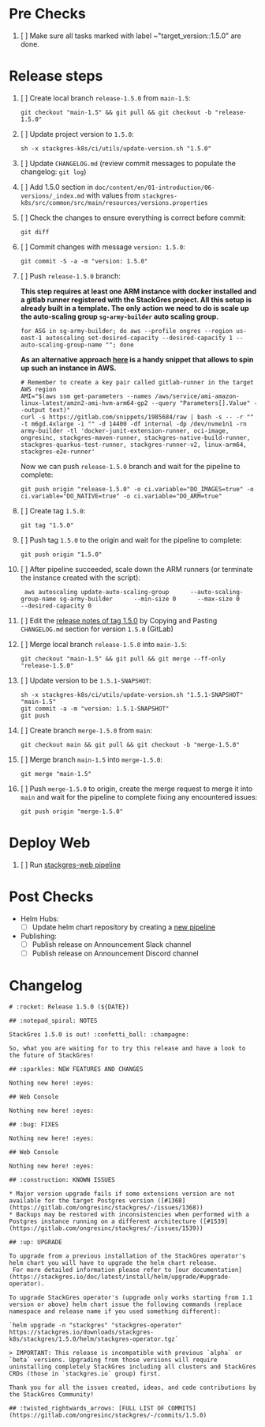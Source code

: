 <!--
Replace ${DATE} with `date +%Y-%m-%d`, ${VERSION} with the target StackGres version and run the following before any script snippet:

```
export DATE="$(date +%Y-%m-%d)" VERSION \
  && until [ -n "$VERSION" ]; do read -p 'Please set the target version: ' VERSION; done \
  && MINOR_VERSION="$(printf %s "$VERSION" | cut -d . -f 1-2)" \
  && NEXT_MINOR_VERSION="$(printf %s "$VERSION" | cut -d . -f 1).$(( $(printf %s "$VERSION" | cut -d . -f 2) + 1 ))" \
  && NEXT_PATCH_VERSION="$(printf %s "$VERSION" | cut -d . -f 1-2).$(( $(printf %s "$VERSION" | cut -d - -f 1 | cut -d . -f 3) + 1 ))" \
  && TO_REMOVE_MINOR_VERSION="$(printf %s "$VERSION" | cut -d . -f 1).$(( $(printf %s "$VERSION" | cut -d . -f 2) - 2 ))" \
  && IS_NEW_MINOR_VERSION="${IS_NEW_MINOR_VERSION:-$(printf %s "$VERSION" | grep -q '\.0-beta1$' && printf true || printf false)}" \
  && IS_UPGRADE_VERSION="$(printf %s "$VERSION" | grep -q '[-]\(alpha\|beta\)[0-9]\+$' && printf false || printf true)" \
  && echo "Target version $VERSION (minor $MINOR_VERSION) (is new minor: $IS_NEW_MINOR_VERSION) (is upgrade: $IS_UPGRADE_VERSION) (next minor: $NEXT_MINOR_VERSION) (removed minor: $TO_REMOVE_MINOR_VERSION)"
```

-->

# Pre Checks

1. [ ] Make sure all tasks marked with label ~"target_version::1.5.0" are done.

# Release steps

1. [ ] Create local branch `release-1.5.0` from `main-1.5`:
    ```
    git checkout "main-1.5" && git pull && git checkout -b "release-1.5.0"
    ```
1. [ ] Update project version to `1.5.0`:
    ```
    sh -x stackgres-k8s/ci/utils/update-version.sh "1.5.0"
    ```
1. [ ] Update `CHANGELOG.md` (review commit messages to populate the changelog: `git log`)
1. [ ] Add 1.5.0 section in `doc/content/en/01-introduction/06-versions/_index.md` with values from `stackgres-k8s/src/common/src/main/resources/versions.properties`
1. [ ] Check the changes to ensure everything is correct before commit:
    ```
    git diff
    ```
1. [ ] Commit changes with message `version: 1.5.0`:
    ```
    git commit -S -a -m "version: 1.5.0"
    ```
1. [ ] Push `release-1.5.0` branch:

     **This step requires at least one ARM instance with docker installed and a gitlab runner registered with the StackGres project. All this setup is already built in a template. The only action we need to do is scale up the auto-scaling group `sg-army-builder` auto scaling group.** 

     ```
     for ASG in sg-army-builder; do aws --profile ongres --region us-east-1 autoscaling set-desired-capacity --desired-capacity 1 --auto-scaling-group-name ""; done
     ```

     **As an alternative approach [here](https://gitlab.com/snippets/1985684) is a handy snippet that allows to spin up such an instance in AWS.**
     ```
     # Remember to create a key pair called gitlab-runner in the target AWS region
     AMI="$(aws ssm get-parameters --names /aws/service/ami-amazon-linux-latest/amzn2-ami-hvm-arm64-gp2 --query "Parameters[].Value" --output text)"
     curl -s https://gitlab.com/snippets/1985684/raw | bash -s -- -r "" -t m6gd.4xlarge -i "" -d 14400 -df internal -dp /dev/nvme1n1 -rn army-builder -tl 'docker-junit-extension-runner, oci-image, ongresinc, stackgres-maven-runner, stackgres-native-build-runner, stackgres-quarkus-test-runner, stackgres-runner-v2, linux-arm64, stackgres-e2e-runner'
     ```

     Now we can push `release-1.5.0` branch and wait for the pipeline to complete:
    ```
    git push origin "release-1.5.0" -o ci.variable="DO_IMAGES=true" -o ci.variable="DO_NATIVE=true" -o ci.variable="DO_ARM=true"
    ```
1. [ ] Create tag `1.5.0`:
    ```
    git tag "1.5.0"
    ```
1. [ ] Push tag `1.5.0` to the origin and wait for the pipeline to complete:
    ```
    git push origin "1.5.0"
    ```
1. [ ] After pipeline succeeded, scale down the ARM runners (or terminate the instance created with the script):
    ```
     aws autoscaling update-auto-scaling-group      --auto-scaling-group-name sg-army-builder      --min-size 0      --max-size 0       --desired-capacity 0
    ```
1. [ ] Edit the [release notes of tag 1.5.0](https://gitlab.com/ongresinc/stackgres/-/releases/new?tag_name=1.5.0) by Copying and Pasting `CHANGELOG.md` section for version `1.5.0` (GitLab)
1. [ ] Merge local branch `release-1.5.0` into `main-1.5`:
    ```
    git checkout "main-1.5" && git pull && git merge --ff-only "release-1.5.0"
    ```
1. [ ] Update version to be `1.5.1-SNAPSHOT`:
    ```
    sh -x stackgres-k8s/ci/utils/update-version.sh "1.5.1-SNAPSHOT" "main-1.5"
    git commit -a -m "version: 1.5.1-SNAPSHOT"
    git push
    ```
1. [ ] Create branch `merge-1.5.0` from `main`:
    ```
    git checkout main && git pull && git checkout -b "merge-1.5.0"
    ```
1. [ ] Merge branch `main-1.5` into `merge-1.5.0`:
    ```
    git merge "main-1.5"
    ```
1. [ ] Push `merge-1.5.0` to origin, create the merge request to merge it into `main` and wait for the pipeline to complete fixing any encountered issues:
    ```
    git push origin "merge-1.5.0"
    ```

# Deploy Web

1. [ ] Run [stackgres-web pipeline](https://gitlab.com/ongresinc/web/stackgres/-/pipelines/new)

# Post Checks

* Helm Hubs:
  * [ ] Update helm chart repository by creating a [new pipeline](https://gitlab.com/ongresinc/helm-charts/-/pipelines/new)

* Publishing:
  * [ ] Publish release on Announcement Slack channel
  * [ ] Publish release on Announcement Discord channel

# Changelog

~~~
# :rocket: Release 1.5.0 (${DATE})

## :notepad_spiral: NOTES

StackGres 1.5.0 is out! :confetti_ball: :champagne: 

So, what you are waiting for to try this release and have a look to the future of StackGres! 

## :sparkles: NEW FEATURES AND CHANGES

Nothing new here! :eyes:

## Web Console

Nothing new here! :eyes:

## :bug: FIXES

Nothing new here! :eyes:

## Web Console

Nothing new here! :eyes:

## :construction: KNOWN ISSUES

* Major version upgrade fails if some extensions version are not available for the target Postgres version ([#1368](https://gitlab.com/ongresinc/stackgres/-/issues/1368)) 
* Backups may be restored with inconsistencies when performed with a Postgres instance running on a different architecture ([#1539](https://gitlab.com/ongresinc/stackgres/-/issues/1539))

## :up: UPGRADE

To upgrade from a previous installation of the StackGres operator's helm chart you will have to upgrade the helm chart release.
 For more detailed information please refer to [our documentation](https://stackgres.io/doc/latest/install/helm/upgrade/#upgrade-operator).

To upgrade StackGres operator's (upgrade only works starting from 1.1 version or above) helm chart issue the following commands (replace namespace and release name if you used something different):

`helm upgrade -n "stackgres" "stackgres-operator" https://stackgres.io/downloads/stackgres-k8s/stackgres/1.5.0/helm/stackgres-operator.tgz`

> IMPORTANT: This release is incompatible with previous `alpha` or `beta` versions. Upgrading from those versions will require uninstalling completely StackGres including all clusters and StackGres CRDs (those in `stackgres.io` group) first.

Thank you for all the issues created, ideas, and code contributions by the StackGres Community!

## :twisted_rightwards_arrows: [FULL LIST OF COMMITS](https://gitlab.com/ongresinc/stackgres/-/commits/1.5.0)
~~~

